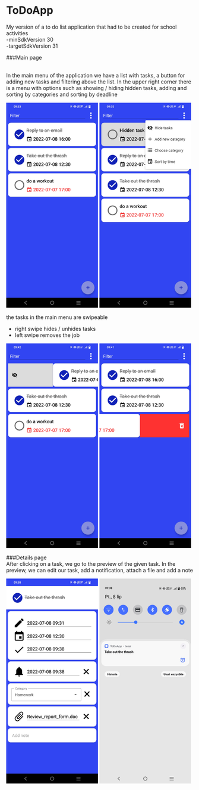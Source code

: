 # ToDoApp
My version of a to do list application that had to be created for school activities
<br>
-minSdkVersion 30
<br>
-targetSdkVersion 31


###Main page

<br>
In the main menu of the application we have a list with tasks, a button for adding new tasks and filtering above the list. In the upper right corner there is a menu with options such as showing / hiding hidden tasks, adding and sorting by categories and sorting by deadline
<br>
<p float="left">
<img src="https://github.com/konrad0025/ToDoApp/blob/master/photosToReadme/Main_page.jpg" width="49%" height="49%" />


<img src="https://github.com/konrad0025/ToDoApp/blob/master/photosToReadme/Main_page_options.jpg" width="49%" height="49%" />

</p>

the tasks in the main menu are swipeable <br>
- right swipe hides / unhides tasks <br>
- left swipe removes the job <br>

<p float="left">
<img src="https://github.com/konrad0025/ToDoApp/blob/master/photosToReadme/Swipe_left.jpg" width="49%" height="49%" />


<img src="https://github.com/konrad0025/ToDoApp/blob/master/photosToReadme/Swipe_right.jpg" width="49%" height="49%" />

</p>

###Details page
<br>
After clicking on a task, we go to the preview of the given task. In the preview, we can edit our task, add a notification, attach a file and add a note
<br>
<p float="left">
<img src="https://github.com/konrad0025/ToDoApp/blob/master/photosToReadme/Details.jpg" width="49%" height="49%" />


<img src="https://github.com/konrad0025/ToDoApp/blob/master/photosToReadme/Notification.jpg" width="49%" height="49%" />

</p>
